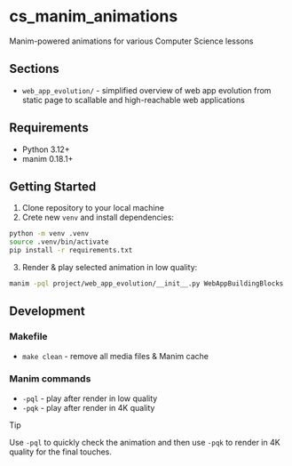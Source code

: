 # cs_manim_animations

Manim-powered animations for various Computer Science lessons

## Sections
- `web_app_evolution/` - simplified overview of web app evolution from static page to scallable and high-reachable web applications

## Requirements
- Python 3.12+
- manim 0.18.1+

## Getting Started

1. Clone repository to your local machine
2. Crete new `venv` and install dependencies:
```bash
python -m venv .venv
source .venv/bin/activate
pip install -r requirements.txt
```
3. Render & play selected animation in low quality:
```bash
manim -pql project/web_app_evolution/__init__.py WebAppBuildingBlocks
```

## Development

### Makefile

- `make clean` - remove all media files & Manim cache

### Manim commands

- `-pql` - play after render in low quality
- `-pqk` - play after render in 4K quality

> [!TIP]
> Use `-pql` to quickly check the animation and then use `-pqk` to render in 4K quality for the final touches.